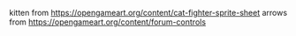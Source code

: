 kitten from https://opengameart.org/content/cat-fighter-sprite-sheet
arrows from https://opengameart.org/content/forum-controls
